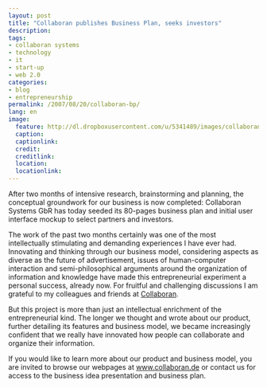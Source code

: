 ```yaml
---
layout: post
title: "Collaboran publishes Business Plan, seeks investors"
description:
tags:
- collaboran systems
- technology
- it
- start-up
- web 2.0
categories:
- blog
- entrepreneurship
permalink: /2007/08/20/collaboran-bp/
lang: en
image:
  feature: http://dl.dropboxusercontent.com/u/5341489/images/collaboran_crop.jpg
  caption:
  captionlink:
  credit:
  creditlink:
  location:
  locationlink:
---
```


After two months of intensive research, brainstorming and planning, the conceptual groundwork for our business is now completed:
Collaboran Systems GbR has today seeded its 80-pages business plan and initial user interface mockup to select partners and investors.

<!--more-->

The work of the past two months certainly was one of the most intellectually stimulating and demanding experiences I have ever had.
Innovating and thinking through our business model, considering aspects as diverse as the future of advertisement, issues of human-computer interaction and semi-philosophical arguments around the organization of information and knowledge have made this entrepreneurial experiment a personal success, already now.
For fruitful and challenging discussions I am grateful to my colleagues and friends at [Collaboran](http://www.collaboran.de).

But this project is more than just an intellectual enrichment of the entrepreneurial kind.
The longer we thought and wrote about our product, further detailing its features and business model, we became increasingly confident that we really have innovated how people can collaborate and organize their information.

If you would like to learn more about our product and business model, you are invited to browse our webpages at www.collaboran.de or contact us for access to the business idea presentation and business plan.